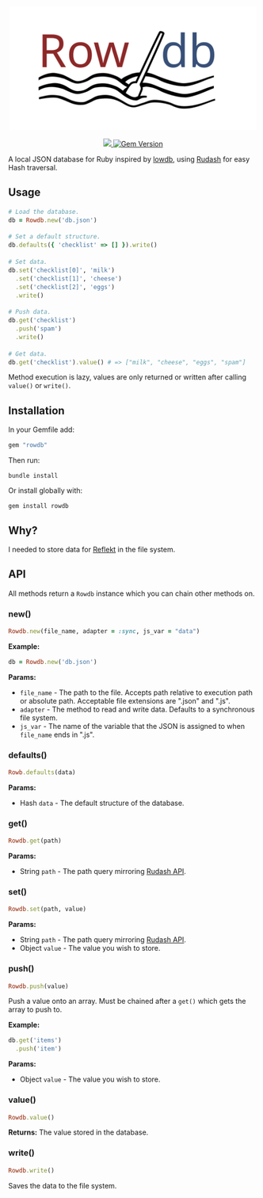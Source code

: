 <p align="center">

  <img src="./Assets/Logo.svg" raw=true width="500" style="margin-left: auto; margin-right: auto;"/>

</p>
<p align="center">

  <a href="https://www.mozilla.org/MPL/2.0/" alt="MPLv2 License">
    <img src="https://img.shields.io/badge/license-MPLv2-blue.svg" />
  </a>
  <a href="https://rubygems.org/gems/rowdb">
    <img src="https://badge.fury.io/rb/rowdb.svg" alt="Gem Version" />
  </a>

</p>

A local JSON database for Ruby inspired by [lowdb](https://github.com/typicode/lowdb), using [Rudash](https://github.com/Attrash-Islam/rudash) for easy Hash traversal.

## Usage

```ruby
# Load the database.
db = Rowdb.new('db.json')

# Set a default structure.
db.defaults({ 'checklist' => [] }).write()

# Set data.
db.set('checklist[0]', 'milk')
  .set('checklist[1]', 'cheese')
  .set('checklist[2]', 'eggs')
  .write()

# Push data.
db.get('checklist')
  .push('spam')
  .write()

# Get data.
db.get('checklist').value() # => ["milk", "cheese", "eggs", "spam"]
```

Method execution is lazy, values are only returned or written after calling `value()` or `write()`.

## Installation

In your Gemfile add:
```ruby
gem "rowdb"
```  

Then run:
```
bundle install
```

Or install globally with:
```
gem install rowdb
```

## Why?

I needed to store data for [Reflekt](https://github.com/maedi/reflekt) in the file system.

## API

All methods return a `Rowdb` instance which you can chain other methods on.

### new()

```ruby
Rowdb.new(file_name, adapter = :sync, js_var = "data")
```

**Example:**
```ruby
db = Rowdb.new('db.json')
```

**Params:**
* `file_name` - The path to the file. Accepts path relative to execution path or absolute path. Acceptable file extensions are ".json" and ".js".
* `adapter` - The method to read and write data. Defaults to a synchronous file system.
* `js_var` - The name of the variable that the JSON is assigned to when `file_name` ends in ".js".

### defaults()

```ruby
Rowb.defaults(data)
```

**Params:**
* Hash `data` - The default structure of the database.


### get()

```ruby
Rowdb.get(path)
```

**Params:**
* String `path` - The path query mirroring [Rudash API](https://rudash-website.now.sh/).

### set()

```ruby
Rowdb.set(path, value)
```

**Params:**
* String `path` - The path query mirroring [Rudash API](https://rudash-website.now.sh/).
* Object `value` - The value you wish to store.

### push()

```ruby
Rowdb.push(value)
```

Push a value onto an array. Must be chained after a `get()` which gets the array to push to.

**Example:**
```ruby
db.get('items')
  .push('item')
```

**Params:**
* Object `value` - The value you wish to store.

### value()

```ruby
Rowdb.value()
```

**Returns:** The value stored in the database.

### write()

```ruby
Rowdb.write()
```

Saves the data to the file system.
